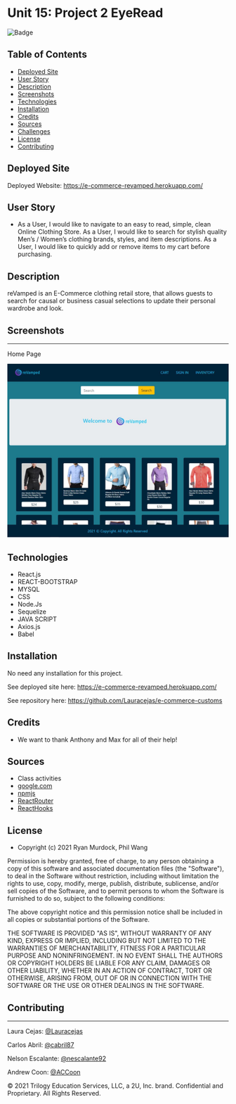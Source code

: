 # Unit 15: Project 2 EyeRead
![Badge](https://img.shields.io/badge/License-MIT-blue.svg)

## Table of Contents

* [Deployed Site](#deployed-site)
* [User Story](#user-story)
* [Description](#description)
* [Screenshots](#screenshots)
* [Technologies](#Technologies)
* [Installation](#installation)
* [Credits](#Credits)
* [Sources](#Sources)
* [Challenges](#Challenges)
* [License](#License)
* [Contributing](#contributing)

## Deployed Site
Deployed Website: https://e-commerce-revamped.herokuapp.com/

## User Story
- As a User, I would like to navigate to an easy to read, simple, clean Online Clothing Store. As a User, I would like to search for stylish quality Men’s / Women’s clothing brands, styles, and item descriptions. As a User, I would like to quickly add or remove items to my cart before purchasing.  

## Description
reVamped is an E-Commerce clothing retail store, that allows guests to search for causal or business casual selections to update their personal wardrobe and look.

## Screenshots
---
Home Page

![Home Screenshot](./client/public/images/home.jpg)


## Technologies

- React.js
- REACT-BOOTSTRAP
- MYSQL
- CSS
- Node.Js
- Sequelize 
- JAVA SCRIPT
- Axios.js
- Babel

## Installation

No need any installation for this project.

See deployed site here: https://e-commerce-revamped.herokuapp.com/

See repository here: https://github.com/Lauracejas/e-commerce-customs

## Credits
- We want to thank Anthony and Max for all of their help!

## Sources

- Class activities
- [google.com](https://www.google.com/)
- [npmjs](https://www.npmjs.com/)
- [ReactRouter](https://reactrouter.com/web/api/Hooks/useparams)
- [ReactHooks](https://reactjs.org/docs/hooks-reference.html)

## License
- Copyright (c) 2021 Ryan Murdock, Phil Wang

Permission is hereby granted, free of charge, to any person obtaining a copy
of this software and associated documentation files (the "Software"), to deal
in the Software without restriction, including without limitation the rights
to use, copy, modify, merge, publish, distribute, sublicense, and/or sell
copies of the Software, and to permit persons to whom the Software is
furnished to do so, subject to the following conditions:

The above copyright notice and this permission notice shall be included in all
copies or substantial portions of the Software.

THE SOFTWARE IS PROVIDED "AS IS", WITHOUT WARRANTY OF ANY KIND, EXPRESS OR
IMPLIED, INCLUDING BUT NOT LIMITED TO THE WARRANTIES OF MERCHANTABILITY,
FITNESS FOR A PARTICULAR PURPOSE AND NONINFRINGEMENT. IN NO EVENT SHALL THE
AUTHORS OR COPYRIGHT HOLDERS BE LIABLE FOR ANY CLAIM, DAMAGES OR OTHER
LIABILITY, WHETHER IN AN ACTION OF CONTRACT, TORT OR OTHERWISE, ARISING FROM,
OUT OF OR IN CONNECTION WITH THE SOFTWARE OR THE USE OR OTHER DEALINGS IN THE
SOFTWARE.

## Contributing
---

Laura Cejas: [@Lauracejas](https://github.com/Lauracejas)

Carlos Abril: [@cabril87](https://github.com/cabril87git)

Nelson Escalante: [@nescalante92](https://github.com/nescalante92)

Andrew Coon: [@ACCoon](https://github.com/ACCoon)


© 2021 Trilogy Education Services, LLC, a 2U, Inc. brand. Confidential and Proprietary. All Rights Reserved.